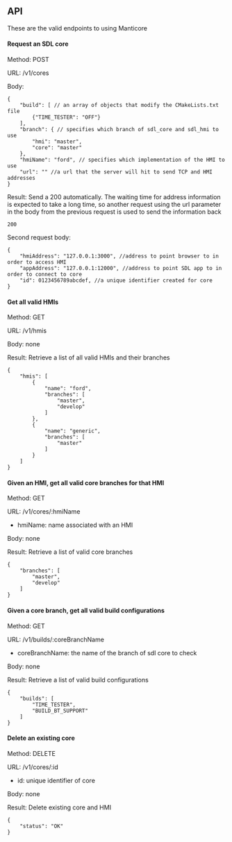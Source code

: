 ## API
These are the valid endpoints to using Manticore

#### Request an SDL core
Method: POST

URL: /v1/cores

Body:
```
{
    "build": [ // an array of objects that modify the CMakeLists.txt file
        {"TIME_TESTER": "OFF"}
    ], 
    "branch": { // specifies which branch of sdl_core and sdl_hmi to use
        "hmi": "master",
        "core": "master"
    },
    "hmiName": "ford", // specifies which implementation of the HMI to use
    "url": "" //a url that the server will hit to send TCP and HMI addresses
}
```

Result: Send a 200 automatically. The waiting time for address information is expected to take a long time, so another request using the url parameter in the body from the previous request is used to send the information back
```
200
```

Second request body:
```
{
    "hmiAddress": "127.0.0.1:3000", //address to point browser to in order to access HMI
    "appAddress": "127.0.0.1:12000", //address to point SDL app to in order to connect to core
    "id": 0123456789abcdef, //a unique identifier created for core
}
```

#### Get all valid HMIs
Method: GET

URL: /v1/hmis

Body: none

Result: Retrieve a list of all valid HMIs and their branches
```
{
    "hmis": [
        {
            "name": "ford",
            "branches": [
                "master",
                "develop"
            ]
        },
        {
            "name": "generic",
            "branches": [
                "master"
            ]
        }
    ]
}
```

#### Given an HMI, get all valid core branches for that HMI
Method: GET

URL: /v1/cores/:hmiName
-   hmiName: name associated with an HMI

Body: none

Result: Retrieve a list of valid core branches
```
{
    "branches": [
        "master",
        "develop"
    ]
}
```

#### Given a core branch, get all valid build configurations
Method: GET

URL: /v1/builds/:coreBranchName
-   coreBranchName: the name of the branch of sdl core to check

Body: none

Result: Retrieve a list of valid build configurations
```
{
    "builds": [
        "TIME_TESTER",
        "BUILD_BT_SUPPORT"
    ]
}
```

#### Delete an existing core
Method: DELETE

URL: /v1/cores/:id
-   id: unique identifier of core

Body: none

Result: Delete existing core and HMI
```
{
    "status": "OK"
}
```